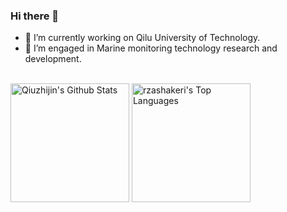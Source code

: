 ### Hi there 👋
<!-- [![GitHub stars](https://img.shields.io/github/stars/Qiuzhijin/StrapDown.js.svg?style=social&label=Star&maxAge=2592000)](https://GitHub.com/Qiuzhijin/StrapDown.js/stargazers/) -->

- 🔭 I’m currently working on Qilu University of Technology.
- 🌱 I’m engaged in Marine monitoring technology research and development.
<!-- - 👯 I’m looking to collaborate on ...
- 🤔 I’m looking for help with ...
- 💬 Ask me about ...
- 📫 How to reach me: ...
- 😄 Pronouns: ...
- ⚡ Fun fact: ... -->


<!-- <br/>
<a href="https://github.com/qiuzhijin/github-readme-stats"><img align="center" src="https://github-readme-stats.vercel.app/api?username=qiuzhijin&show_icons=true&include_all_commits=true&theme=buefy&hide_border=true" alt="Anurag's github stats" /></a><a href="https://github.com/anuraghazra/github-readme-stats"><img align="center" src="https://github-readme-stats.vercel.app/api/top-langs/?username=qiuzhijin&layout=compact&theme=buefy&hide_border=true" /></a> -->

<br/>
    <a href="https://github.com/qiuzhijin/github-readme-stats"><img alt="Qiuzhijin's Github Stats" src="https://github-readme-stats.vercel.app/api/?username=qiuzhijin&show_icons=true&count_private=true&theme=default&hide_border=true&bg_color=fff&title_color=00E676&icon_color=00E676" height="190px"/></a>
  <a href="https://github.com/qiuzhijin/github-readme-stats"><img alt="rzashakeri's Top Languages" src="https://github-readme-stats.vercel.app/api/top-langs/?username=qiuzhijin&langs_count=8&layout=compact&theme=default&hide_border=true&bg_color=fff&title_color=000&icon_color=000&hide=Jupyter%20Notebook" height="190px"/></a>

<!-- <br/>
<a href="https://github.com/ashutosh00710/github-readme-activity-graph"><img alt="Qiuzhijin's Activity Graph" src="https://activity-graph.herokuapp.com/graph/?username=qiuzhijin&bg_color=fff&color=000&line=00E676&point=000&hide_border=true" /></a> -->


<!--
**qiuzhijin/qiuzhijin** is a ✨ _special_ ✨ repository because its `README.md` (this file) appears on your GitHub profile.

Here are some ideas to get you started:

- 🔭 I’m currently working on ...
- 🌱 I’m currently learning ...
- 👯 I’m looking to collaborate on ...
- 🤔 I’m looking for help with ...
- 💬 Ask me about ...
- 📫 How to reach me: ...
- 😄 Pronouns: ...
- ⚡ Fun fact: ...
-->

